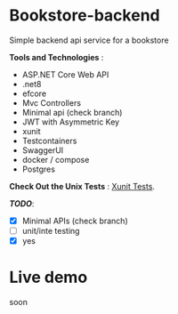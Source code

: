 # Bookstore-backend
Simple backend api service for a bookstore

**Tools and Technologies** :
- ASP.NET Core Web API
- .net8
- efcore
- Mvc Controllers
- Minimal api (check branch)
- JWT with Asymmetric Key
- xunit
- Testcontainers
- SwaggerUI
- docker / compose
- Postgres
     
**Check Out the Unix Tests** : [Xunit Tests](Tests/).   

***TODO***: 
- [x] Minimal APIs (check branch)
- [ ] unit/inte testing
- [x] yes

# Live demo
soon
